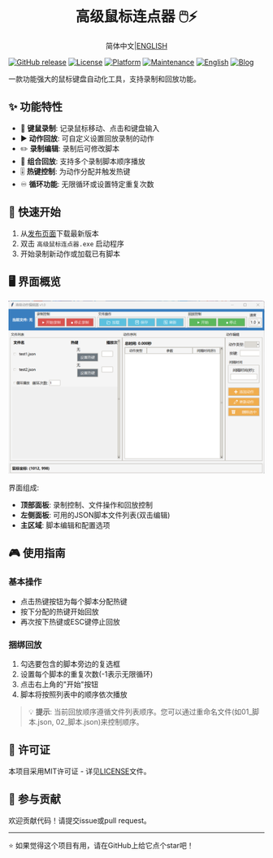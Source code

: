 <center><h1>高级鼠标连点器 🖱️⚡</h1></center>

<center>简体中文|<a href="README.md"</a>ENGLISH</center>


[![GitHub release](https://img.shields.io/github/release/AMTOPA/Advanced-Mouse-Clicker.svg)](https://github.com/AMTOPA/Advanced-Mouse-Clicker/releases)
[![License](https://img.shields.io/badge/license-MIT-blue.svg)](https://opensource.org/licenses/MIT)
[![Platform](https://img.shields.io/badge/platform-Windows-blue)](https://www.microsoft.com/windows)
[![Maintenance](https://img.shields.io/badge/Maintained%3F-yes-green.svg)](https://github.com/AMTOPA/Advanced-Mouse-Clicker/graphs/commit-activity)
[![English](https://img.shields.io/badge/Language-English-blue)](README.md)
[![Blog](https://img.shields.io/badge/📖_My_Blog-math--enthusiast.top-FF5733)](https://math-enthusiast.top/)

一款功能强大的鼠标键盘自动化工具，支持录制和回放功能。

## ✨ 功能特性

- 🎥 **键鼠录制**: 记录鼠标移动、点击和键盘输入
- ▶️ **动作回放**: 可自定义设置回放录制的动作
- ✏️ **录制编辑**: 录制后可修改脚本
- 🔄 **组合回放**: 支持多个录制脚本顺序播放
- 🎚️ **热键控制**: 为动作分配并触发热键
- ♾️ **循环功能**: 无限循环或设置特定重复次数

## 🚀 快速开始

1. 从[发布页面](https://github.com/AMTOPA/Advanced-Mouse-Clicker/releases)下载最新版本
2. 双击 `高级鼠标连点器.exe` 启动程序
3. 开始录制新动作或加载已有脚本

## 🖥️ 界面概览

![程序界面](pic/layout.png)

界面组成:

- **顶部面板**: 录制控制、文件操作和回放控制
- **左侧面板**: 可用的JSON脚本文件列表(双击编辑)
- **主区域**: 脚本编辑和配置选项

## 🎮 使用指南

### 基本操作

- 点击热键按钮为每个脚本分配热键
- 按下分配的热键开始回放
- 再次按下热键或ESC键停止回放

### 捆绑回放

1. 勾选要包含的脚本旁边的复选框
2. 设置每个脚本的重复次数(-1表示无限循环)
3. 点击右上角的"开始"按钮
4. 脚本将按照列表中的顺序依次播放

> 💡 **提示**: 当前回放顺序遵循文件列表顺序。您可以通过重命名文件(如01_脚本.json, 02_脚本.json)来控制顺序。

## 📜 许可证

本项目采用MIT许可证 - 详见[LICENSE](LICENSE)文件。

## 🤝 参与贡献

欢迎贡献代码！请提交issue或pull request。

---

⭐ 如果觉得这个项目有用，请在GitHub上给它点个star吧！




